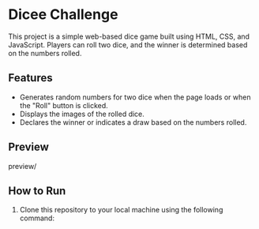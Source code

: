 # Dicee Challenge

This project is a simple web-based dice game built using HTML, CSS, and JavaScript. Players can roll two dice, and the winner is determined based on the numbers rolled.

## Features

- Generates random numbers for two dice when the page loads or when the "Roll" button is clicked.
- Displays the images of the rolled dice.
- Declares the winner or indicates a draw based on the numbers rolled.

## Preview

preview/

## How to Run

1. Clone this repository to your local machine using the following command:
